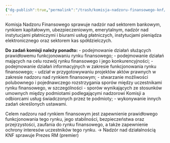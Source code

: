 ```yaml
---
{"dg-publish":true,"permalink":"/trash/komisja-nadzoru-finansowego-knf/"}
---
```


Komisja Nadzoru Finansowego sprawuje nadzór nad sektorem bankowym, rynkiem kapitałowym, ubezpieczeniowym, emerytalnym, nadzór nad instytucjami płatniczymi i biurami usług płatniczych, instytucjami pieniądza elektronicznego oraz sektorem kas spółdzielczych.

**Do zadań komisji należy ponadto:**
	- podejmowanie działań służących prawidłowemu funkcjonowaniu rynku finansowego;
	- podejmowanie działań mających na celu rozwój rynku finansowego i jego konkurencyjności;
	- podejmowanie działań informacyjnych w zakresie funkcjonowania rynku finansowego;
	- udział w przygotowywaniu projektów aktów prawnych w zakresie nadzoru nad rynkiem finansowym;
	- stwarzanie możliwości polubownego i pojednawczego rozstrzygania sporów między uczestnikami rynku finansowego, w szczególności
	- sporów wynikających ze stosunków umownych między podmiotami podlegającymi nadzorowi Komisji a odbiorcami usług świadczonych przez te podmioty;
	- wykonywanie innych zadań określonych ustawami.

Celem nadzoru nad rynkiem finansowym jest zapewnienie prawidłowego funkcjonowania tego rynku, jego stabilności, bezpieczeństwa oraz przejrzystości, zaufania do rynku finansowego, a także zapewnienie ochrony interesów uczestników tego rynku.
-> Nadzór nad działalnością KNF sprawuje Prezes RM (premier)